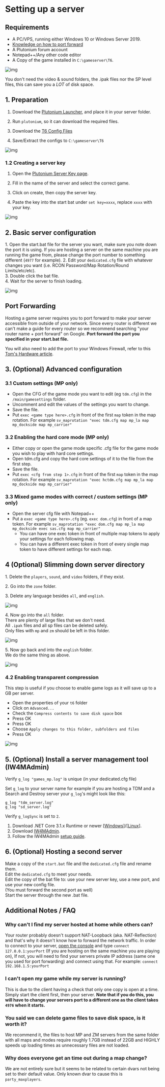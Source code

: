 # Setting up a server

## Requirements

* A PC/VPS, running either Windows 10 or Windows Server 2019.
* [Knowledge on how to port forward](#port-forwarding)
* A Plutonium forum account
* Notepad++/Any other code editor
* A Copy of the game installed in `C:\gameserver\T6`.

![img](/images/docs/server/t6/setting-up-a-server/DK0c5MD.png)

<Alert variant="tip">

You don't need the video & sound folders, the .ipak files nor the SP level files, this can save you a *LOT* of disk space.

</Alert>

## 1. Preparation

1. Download the [Plutonium Launcher](https://cdn.plutonium.pw/updater/plutonium.exe), and place it in your server folder.

2. Run `plutonium`, so it can download the required files.

2. Download the [T6 Config Files](https://github.com/xerxes-at/T6ServerConfigs/archive/master.zip)

3. Save/Extract the configs to `C:\gameserver\T6`

![img](/images/docs/server/t6/setting-up-a-server/yAzrEKR.png)

### 1.2 Creating a server key

1. Open the [Plutonium Server Key page](https://platform.plutonium.pw/serverkeys).

2. Fill in the name of the server and select the correct game.

3. Click on create, then copy the server key.

4. Paste the key into the start bat under `set key=xxxx`, replace `xxxx` with your key.

![img](/images/docs/server/t6/setting-up-a-server/H1ko3Gl.png)

## 2. Basic server configuration

1\. Open the start.bat file for the server you want, make sure you note down the port it is using. If you are hosting a server on the same machine you are running the game from, please change the port number to something different (`4977` for example).
2\. Edit your `dedicated.cfg` file with whatever changes you want (i.e. RCON Password/Map Rotation/Round Limits/etc/etc).  
3\. Double click the bat file.  
4\. Wait for the server to finish loading.  

![img](/images/docs/server/t6/setting-up-a-server/0BaYCo6.png)

## Port Forwarding

Hosting a game server requires you to port forward to make your server accessible from outside of your network. Since every router is different we can't make a guide for every router so we recommend searching "your router name + port forward" on Google. **Port forward the port you specified in your start.bat file.**

You will also need to add the port to your Windows Firewall, refer to this [Tom's Hardware article](https://www.tomshardware.com/news/how-to-open-firewall-ports-in-windows-10,36451.html).

## 3. (Optional) Advanced configuration

### 3.1 Custom settings (MP only)

* Open the CFG of the game mode you want to edit (eg `tdm.cfg`) in the `/main/gamesettings` folder.
* Uncomment and edit the values of the settings you want to change.
* Save the file.
* Put `exec <game type here>.cfg` in front of the first `map` token in the map rotation.
For example `sv_maprotation "exec tdm.cfg map mp_la map mp_dockside map mp_carrier"`

### 3.2 Enabling the hard core mode (MP only)

* Either copy or open the game mode specific .cfg file for the game mode you wish to play with hard core settings.
* Open tdm.cfg and copy the hard core settings of it to the file from the first step.
* Save the file.
* Put `exec <cfg from step 1>.cfg` in front of the first `map` token in the map rotation.
For example `sv_maprotation "exec hctdm.cfg map mp_la map mp_dockside map mp_carrier"`

### 3.3 Mixed game modes with correct / custom settings (MP only)

* Open the server cfg file with Notepad++
* Put a `exec <game type here>.cfg` (eg. `exec dom.cfg`) in front of a map token.
For example `sv_maprotation "exec dom.cfg map mp_la map mp_dockside exec sas.cfg map mp_carrier"`
  * You can have one exec token in front of multiple map tokens to apply your settings for each following map.
  * You can have a different exec token in front of every single map token to have different settings for each map.
  
## 4 (Optional) Slimming down server directory

1\. Delete the `players`, `sound`, and `video` folders, if they exist.

2\. Go into the `zone` folder.

3\. Delete any language besides `all`, and `english`.

![img](/images/docs/server/t6/setting-up-a-server/MAiRHhx.png)

4\. Now go into the `all` folder.  
There are plenty of large files that we don't need.  
All `.ipak` files and all sp files can be deleted safely.  
Only files with `mp` and `zm` should be left in this folder.  

![img](/images/docs/server/t6/setting-up-a-server/R1XhPI9.png)

5\. Now go back and into the `english` folder.  
We do the same thing as above.

![img](/images/docs/server/t6/setting-up-a-server/2mmlW9n.png)

### 4.2 Enabling transparent compression

This step is useful if you choose to enable game logs as it will save up to a GB per server.

* Open the properties of your `t6` folder
* Click on `Advanced...`
* Check the `Compress contents to save disk space` box
* Press OK
* Press OK
* Choose `Apply changes to this folder, subfolders and files`
* Press OK

![img](/images/docs/server/t6/setting-up-a-server/FClNlwR.png)

## 5. (Optional) Install a server management tool (IW4MAdmin)

Verify `g_log "games_mp.log"` is unique (in your dedicated.cfg file)

<Alert variant="tip">

Set `g_log` to your server name for example if you are hosting a TDM and a Search and Destroy server your `g_log`'s might look like this:

`g_log "tdm_server.log"`  
`g_log "sd_server.log"`

</Alert>

Verify `g_logSync` is set to `2`.  

1. Download .NET Core 3.1.x Runtime or newer [[Windows](https://dotnet.microsoft.com/download/dotnet-core/thank-you/runtime-aspnetcore-3.1.4-windows-hosting-bundle-installer)]/[[Linux](https://docs.microsoft.com/en-us/dotnet/core/install/linux-package-manager-ubuntu-1910)].
2. Download [IW4MAdmin](https://github.com/RaidMax/IW4M-Admin/releases).
3. Follow the IW4MAdmin [setup guide](https://github.com/RaidMax/IW4M-Admin/wiki/Getting-Started).

## 6. (Optional) Hosting a second server

Make a copy of the `start.bat` file and the `dedicated.cfg` file and rename them.  
Edit the `dedicated.cfg` to meet your needs.  
Edit the copy of the bat file to: use your new server key, use a new port, and use your new config file.  
(You must forward the second port as well)  
Start the server through the new .bat file.  

## Additional Notes / FAQ

### Why can't I find my server hosted at home while others can?

Your router probably doesn't support NAT-Loopback (aka. NAT-Reflection) and that's why it doesn't know how to forward the network traffic. In order to connect to your server, [open the console](/docs/opening-console) and type `connect 127.0.0.1:yourPort`
(If you are hosting on the same machine you are playing on), If not, you will need to find your servers private IP address (same one you used for port forwarding) and connect using that. For example: `connect 192.168.1.5:yourPort`

### I can't open my game while my server is running?

This is due to the client having a check that only one copy is open at a time. Simply start the client first, then your server. **Note that if you do this, you will have to change your servers port to a different one as the client takes `4976` when it starts.**

### You said we can delete game files to save disk space, is it worth it?

We recommend it, the files to host MP and ZM servers from the same folder with all maps and modes require roughly 1.7GB instead of 22GB and HIGHLY speeds up loading times as unnecessary files are not loaded.

### Why does everyone get an time out during a map change?
We are not entirely sure but it seems to be related to certain dvars not being set to their default value. Only known dvar to cause this is `party_maxplayers`.
